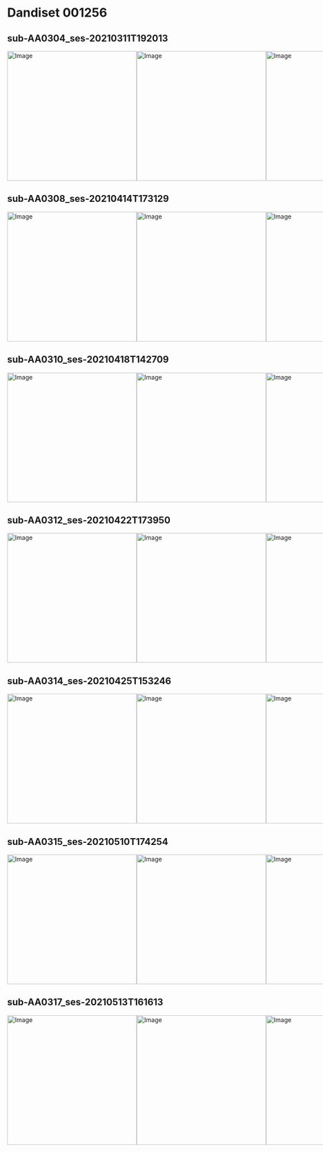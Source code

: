 # Dandiset 001256

## sub-AA0304_ses-20210311T192013

<div style="display: flex; justify-content: space-between;">
  <img src="https://lindi.neurosift.org/tmp/dandi/dandiset-001256/genie/sessions/sub-AA0304_ses-20210311T192013/pupil_video_single_frame.png?cb=1kdzy" alt="Image" width="300" />
  <img src="https://lindi.neurosift.org/tmp/dandi/dandiset-001256/genie/sessions/sub-AA0304_ses-20210311T192013/two_photon_video_single_frame.png?cb=i6beo" alt="Image" width="300" />
  <img src="https://lindi.neurosift.org/tmp/dandi/dandiset-001256/genie/sessions/sub-AA0304_ses-20210311T192013/average_pupil_response.png?cb=3382c" alt="Image" width="300" />
  <img src="https://lindi.neurosift.org/tmp/dandi/dandiset-001256/genie/sessions/sub-AA0304_ses-20210311T192013/pupil_radius_acquisitions_aligned.png?cb=vv8el" alt="Image" width="300" />
  <img src="https://lindi.neurosift.org/tmp/dandi/dandiset-001256/genie/sessions/sub-AA0304_ses-20210311T192013/roi_responses_first_acquisition.png?cb=34xkv" alt="Image" width="300" />
</div>

## sub-AA0308_ses-20210414T173129

<div style="display: flex; justify-content: space-between;">
  <img src="https://lindi.neurosift.org/tmp/dandi/dandiset-001256/genie/sessions/sub-AA0308_ses-20210414T173129/pupil_video_single_frame.png?cb=y72rd" alt="Image" width="300" />
  <img src="https://lindi.neurosift.org/tmp/dandi/dandiset-001256/genie/sessions/sub-AA0308_ses-20210414T173129/two_photon_video_single_frame.png?cb=lx55w" alt="Image" width="300" />
  <img src="https://lindi.neurosift.org/tmp/dandi/dandiset-001256/genie/sessions/sub-AA0308_ses-20210414T173129/average_pupil_response.png?cb=q2r71" alt="Image" width="300" />
  <img src="https://lindi.neurosift.org/tmp/dandi/dandiset-001256/genie/sessions/sub-AA0308_ses-20210414T173129/pupil_radius_acquisitions_aligned.png?cb=dcn7c" alt="Image" width="300" />
  <img src="https://lindi.neurosift.org/tmp/dandi/dandiset-001256/genie/sessions/sub-AA0308_ses-20210414T173129/roi_responses_first_acquisition.png?cb=zhbpi" alt="Image" width="300" />
</div>

## sub-AA0310_ses-20210418T142709

<div style="display: flex; justify-content: space-between;">
  <img src="https://lindi.neurosift.org/tmp/dandi/dandiset-001256/genie/sessions/sub-AA0310_ses-20210418T142709/pupil_video_single_frame.png?cb=jukk2" alt="Image" width="300" />
  <img src="https://lindi.neurosift.org/tmp/dandi/dandiset-001256/genie/sessions/sub-AA0310_ses-20210418T142709/two_photon_video_single_frame.png?cb=jj79s" alt="Image" width="300" />
  <img src="https://lindi.neurosift.org/tmp/dandi/dandiset-001256/genie/sessions/sub-AA0310_ses-20210418T142709/average_pupil_response.png?cb=1j5c4" alt="Image" width="300" />
  <img src="https://lindi.neurosift.org/tmp/dandi/dandiset-001256/genie/sessions/sub-AA0310_ses-20210418T142709/pupil_radius_acquisitions_aligned.png?cb=62ye2" alt="Image" width="300" />
  <img src="https://lindi.neurosift.org/tmp/dandi/dandiset-001256/genie/sessions/sub-AA0310_ses-20210418T142709/roi_responses_first_acquisition.png?cb=8vxou" alt="Image" width="300" />
</div>

## sub-AA0312_ses-20210422T173950

<div style="display: flex; justify-content: space-between;">
  <img src="https://lindi.neurosift.org/tmp/dandi/dandiset-001256/genie/sessions/sub-AA0312_ses-20210422T173950/pupil_video_single_frame.png?cb=x9q6w" alt="Image" width="300" />
  <img src="https://lindi.neurosift.org/tmp/dandi/dandiset-001256/genie/sessions/sub-AA0312_ses-20210422T173950/two_photon_video_single_frame.png?cb=2yj8j" alt="Image" width="300" />
  <img src="https://lindi.neurosift.org/tmp/dandi/dandiset-001256/genie/sessions/sub-AA0312_ses-20210422T173950/average_pupil_response.png?cb=pkq8v" alt="Image" width="300" />
  <img src="https://lindi.neurosift.org/tmp/dandi/dandiset-001256/genie/sessions/sub-AA0312_ses-20210422T173950/pupil_radius_acquisitions_aligned.png?cb=z3tv0" alt="Image" width="300" />
  <img src="https://lindi.neurosift.org/tmp/dandi/dandiset-001256/genie/sessions/sub-AA0312_ses-20210422T173950/roi_responses_first_acquisition.png?cb=f6gpl" alt="Image" width="300" />
</div>

## sub-AA0314_ses-20210425T153246

<div style="display: flex; justify-content: space-between;">
  <img src="https://lindi.neurosift.org/tmp/dandi/dandiset-001256/genie/sessions/sub-AA0314_ses-20210425T153246/pupil_video_single_frame.png?cb=9x0ls" alt="Image" width="300" />
  <img src="https://lindi.neurosift.org/tmp/dandi/dandiset-001256/genie/sessions/sub-AA0314_ses-20210425T153246/two_photon_video_single_frame.png?cb=q7bqt" alt="Image" width="300" />
  <img src="https://lindi.neurosift.org/tmp/dandi/dandiset-001256/genie/sessions/sub-AA0314_ses-20210425T153246/average_pupil_response.png?cb=xcm6i" alt="Image" width="300" />
  <img src="https://lindi.neurosift.org/tmp/dandi/dandiset-001256/genie/sessions/sub-AA0314_ses-20210425T153246/pupil_radius_acquisitions_aligned.png?cb=hod9i" alt="Image" width="300" />
  <img src="https://lindi.neurosift.org/tmp/dandi/dandiset-001256/genie/sessions/sub-AA0314_ses-20210425T153246/roi_responses_first_acquisition.png?cb=1uyjc" alt="Image" width="300" />
</div>

## sub-AA0315_ses-20210510T174254

<div style="display: flex; justify-content: space-between;">
  <img src="https://lindi.neurosift.org/tmp/dandi/dandiset-001256/genie/sessions/sub-AA0315_ses-20210510T174254/pupil_video_single_frame.png?cb=y6pik" alt="Image" width="300" />
  <img src="https://lindi.neurosift.org/tmp/dandi/dandiset-001256/genie/sessions/sub-AA0315_ses-20210510T174254/two_photon_video_single_frame.png?cb=x05rb" alt="Image" width="300" />
  <img src="https://lindi.neurosift.org/tmp/dandi/dandiset-001256/genie/sessions/sub-AA0315_ses-20210510T174254/average_pupil_response.png?cb=ub8j2" alt="Image" width="300" />
  <img src="https://lindi.neurosift.org/tmp/dandi/dandiset-001256/genie/sessions/sub-AA0315_ses-20210510T174254/pupil_radius_acquisitions_aligned.png?cb=0j893" alt="Image" width="300" />
  <img src="https://lindi.neurosift.org/tmp/dandi/dandiset-001256/genie/sessions/sub-AA0315_ses-20210510T174254/roi_responses_first_acquisition.png?cb=ri86a" alt="Image" width="300" />
</div>

## sub-AA0317_ses-20210513T161613

<div style="display: flex; justify-content: space-between;">
  <img src="https://lindi.neurosift.org/tmp/dandi/dandiset-001256/genie/sessions/sub-AA0317_ses-20210513T161613/pupil_video_single_frame.png?cb=z7zj8" alt="Image" width="300" />
  <img src="https://lindi.neurosift.org/tmp/dandi/dandiset-001256/genie/sessions/sub-AA0317_ses-20210513T161613/two_photon_video_single_frame.png?cb=10npm" alt="Image" width="300" />
  <img src="https://lindi.neurosift.org/tmp/dandi/dandiset-001256/genie/sessions/sub-AA0317_ses-20210513T161613/average_pupil_response.png?cb=toeo0" alt="Image" width="300" />
  <img src="https://lindi.neurosift.org/tmp/dandi/dandiset-001256/genie/sessions/sub-AA0317_ses-20210513T161613/pupil_radius_acquisitions_aligned.png?cb=ejbeq" alt="Image" width="300" />
  <img src="https://lindi.neurosift.org/tmp/dandi/dandiset-001256/genie/sessions/sub-AA0317_ses-20210513T161613/roi_responses_first_acquisition.png?cb=q24lj" alt="Image" width="300" />
</div>

